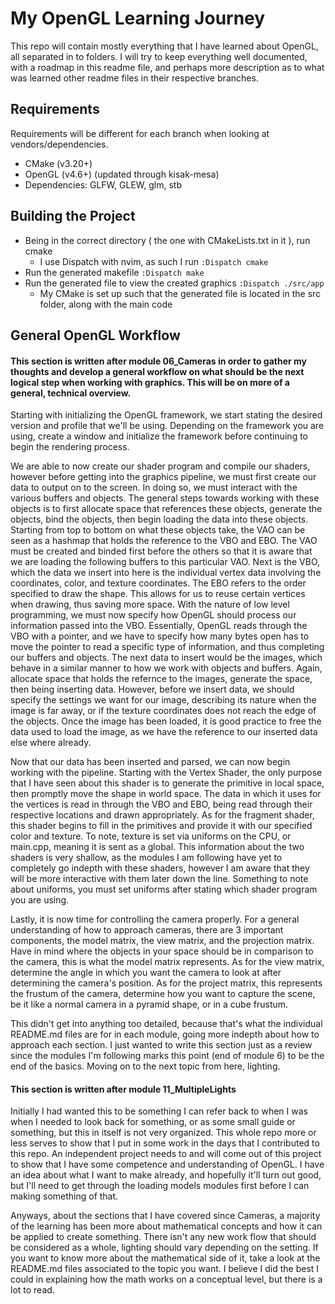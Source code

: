 # My OpenGL Learning Journey
This repo will contain mostly everything that I have learned about OpenGL, all separated in to folders. I will try to keep everything well documented, with a roadmap in this readme file, and perhaps more description as to what was learned other readme files in their respective branches.

## Requirements
Requirements will be different for each branch when looking at vendors/dependencies.

- CMake (v3.20+)
- OpenGL (v4.6+) (updated through kisak-mesa)
- Dependencies: GLFW, GLEW, glm, stb

## Building the Project
- Being in the correct directory ( the one with CMakeLists.txt in it ), run cmake
  - I use Dispatch with nvim, as such I run
`:Dispatch cmake`
- Run the generated makefile
`:Dispatch make`
- Run the generated file to view the created graphics
`:Dispatch ./src/app`
    - My CMake is set up such that the generated file is located in the src folder, along with the main code

## General OpenGL Workflow
#### This section is written after module 06_Cameras in order to gather my thoughts and develop a general workflow on what should be the next logical step when working with graphics. This will be on more of a general, technical overview.

Starting with initializing the OpenGL framework, we start stating the desired version and profile that we'll be using. Depending on the framework you are using, create a window and initialize the framework before continuing to begin the rendering process.

We are able to now create our shader program and compile our shaders, however before getting into the graphics pipeline, we must first create our data to output on to the screen. In doing so, we must interact with the various buffers and objects. The general steps towards working with these objects is to first allocate space that references these objects, generate the objects, bind the objects, then begin loading the data into these objects. Starting from top to bottom on what these objects take, the VAO can be seen as a hashmap that holds the reference to the VBO and EBO. The VAO must be created and binded first before the others so that it is aware that we are loading the following buffers to this particular VAO. Next is the VBO, which the data we insert into here is the individual vertex data involving the coordinates, color, and texture coordinates. The EBO refers to the order specified to draw the shape. This allows for us to reuse certain vertices when drawing, thus saving more space. With the nature of low level programming, we must now specify how OpenGL should process our information passed into the VBO. Essentially, OpenGL reads through the VBO with a pointer, and we have to specify how many bytes open has to move the pointer to read a specific type of information, and thus completing our buffers and objects. The next data to insert would be the images, which behave in a similar manner to how we work with objects and buffers. Again, allocate space that holds the refernce to the images, generate the space, then being inserting data. However, before we insert data, we should specify the settings we want for our image, describing its nature when the image is far away, or if the texture coordinates does not reach the edge of the objects. Once the image has been loaded, it is good practice to free the data used to load the image, as we have the reference to our inserted data else where already.

Now that our data has been inserted and parsed, we can now begin working with the pipeline. Starting with the Vertex Shader, the only purpose that I have seen about this shader is to generate the primitive in local space, then promptly move the shape in world space. The data in which it uses for the vertices is read in through the VBO and EBO, being read through their respective locations and drawn appropriately. As for the fragment shader, this shader begins to fill in the primitives and provide it with our specified color and texture. To note, texture is set via uniforms on the CPU, or main.cpp, meaning it is sent as a global. This information about the two shaders is very shallow, as the modules I am following have yet to completely go indepth with these shaders, however I am aware that they will be more interactive with them later down the line. Something to note about uniforms, you must set uniforms after stating which shader program you are using.

Lastly, it is now time for controlling the camera properly. For a general understanding of how to approach cameras, there are 3 important components, the model matrix, the view matrix, and the projection matrix. Have in mind where the objects in your space should be in comparison to the camera, this is what the model matrix represents. As for the view matrix, determine the angle in which you want the camera to look at after determining the camera's position. As for the project matrix, this represents the frustum of the camera, determine how you want to capture the scene, be it like a normal camera in a pyramid shape, or in a cube frustum.

This didn't get into anything too detailed, because that's what the individual README.md files are for in each module, going more indepth about how to approach each section. I just wanted to write this section just as a review since the modules I'm following marks this point (end of module 6) to be the end of the basics. Moving on to the next topic from here, lighting.

#### This section is written after module 11_MultipleLights
Initially I had wanted this to be something I can refer back to when I was when I needed to look back for something, or as some small guide or something, but this in itself is not very organized. This whole repo more or less serves to show that I put in some work in the days that I contributed to this repo. An independent project needs to and will come out of this project to show that I have some competence and understanding of OpenGL. I have an idea about what I want to make already, and hopefully it'll turn out good, but I'll need to get through the loading models modules first before I can making something of that.

Anyways, about the sections that I have covered since Cameras, a majority of the learning has been more about mathematical concepts and how it can be applied to create something. There isn't any new work flow that should be considered as a whole, lighting should vary depending on the setting. If you want to know more about the mathematical side of it, take a look at the README.md files associated to the topic you want. I believe I did the best I could in explaining how the math works on a conceptual level, but there is a lot to read.

